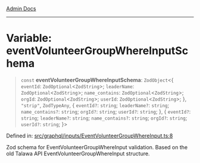 [Admin Docs](/)

***

# Variable: eventVolunteerGroupWhereInputSchema

> `const` **eventVolunteerGroupWhereInputSchema**: `ZodObject`\<\{ `eventId`: `ZodOptional`\<`ZodString`\>; `leaderName`: `ZodOptional`\<`ZodString`\>; `name_contains`: `ZodOptional`\<`ZodString`\>; `orgId`: `ZodOptional`\<`ZodString`\>; `userId`: `ZodOptional`\<`ZodString`\>; \}, `"strip"`, `ZodTypeAny`, \{ `eventId?`: `string`; `leaderName?`: `string`; `name_contains?`: `string`; `orgId?`: `string`; `userId?`: `string`; \}, \{ `eventId?`: `string`; `leaderName?`: `string`; `name_contains?`: `string`; `orgId?`: `string`; `userId?`: `string`; \}\>

Defined in: [src/graphql/inputs/EventVolunteerGroupWhereInput.ts:8](https://github.com/Sourya07/talawa-api/blob/cfbd515d04ffba748b09232a33807f1845dd1878/src/graphql/inputs/EventVolunteerGroupWhereInput.ts#L8)

Zod schema for EventVolunteerGroupWhereInput validation.
Based on the old Talawa API EventVolunteerGroupWhereInput structure.
